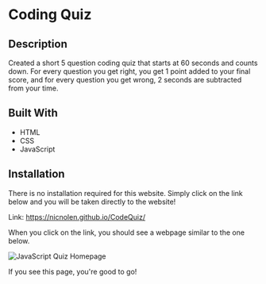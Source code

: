 # Coding Quiz

## Description
Created a short 5 question coding quiz that starts at 60 seconds and counts down. For every question you get right, you get 1 point added to your final score, and for every question you get wrong, 2 seconds are subtracted from your time.

## Built With
* HTML
* CSS
* JavaScript

## Installation
There is no installation required for this website. Simply click on the link below and you will be taken directly to the website!   

Link: https://nicnolen.github.io/CodeQuiz/    

When you click on the link, you should see a webpage similar to the one below.  

![JavaScript Quiz Homepage](https://user-images.githubusercontent.com/88728912/146285475-46ac3b47-f6c3-48a6-93a7-b753446969ac.png)

If you see this page, you're good to go!
